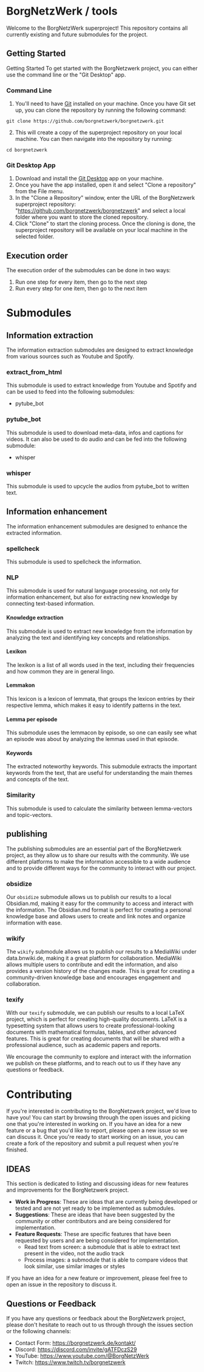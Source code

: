 # BorgNetzWerk / tools
Welcome to the BorgNetzWerk superproject! This repository contains all currently existing and future submodules for the project.

## Getting Started
Getting Started
To get started with the BorgNetzwerk project, you can either use the command line or the "Git Desktop" app.

### Command Line
1. You'll need to have [Git](https://git-scm.com/) installed on your machine. Once you have Git set up, you can clone the repository by running the following command:

```
git clone https://github.com/borgnetzwerk/borgnetzwerk.git
```

2. This will create a copy of the superproject repository on your local machine. You can then navigate into the repository by running:

```
cd borgnetzwerk
```

### Git Desktop App
1. Download and install the [Git Desktop](https://desktop.github.com/) app on your machine.
2. Once you have the app installed, open it and select "Clone a repository" from the File menu.
3. In the "Clone a Repository" window, enter the URL of the BorgNetzwerk superproject repository: "https://github.com/borgnetzwerk/borgnetzwerk" and select a local folder where you want to store the cloned repository.
4. Click "Clone" to start the cloning process. Once the cloning is done, the superproject repository will be available on your local machine in the selected folder.
## Execution order
The execution order of the submodules can be done in two ways:
1. Run one step for every item, then go to the next step
2. Run every step for one item, then go to the next item

# Submodules
## Information extraction
The information extraction submodules are designed to extract knowledge from various sources such as Youtube and Spotify.

### extract_from_html
This submodule is used to extract knowledge from Youtube and Spotify and can be used to feed into the following submodules:
- pytube_bot

### pytube_bot
This submodule is used to download meta-data, infos and captions for videos. It can also be used to do audio and can be fed into the following submodule:
- whisper

### whisper
This submodule is used to upcycle the audios from pytube_bot to written text.

## Information enhancement
The information enhancement submodules are designed to enhance the extracted information.

### spellcheck
This submodule is used to spellcheck the information.

### NLP
This submodule is used for natural language processing, not only for information enhancement, but also for extracting new knowledge by connecting text-based information.

#### Knowledge extraction
This submodule is used to extract new knowledge from the information by analyzing the text and identifying key concepts and relationships.

#### Lexikon
The lexikon is a list of all words used in the text, including their frequencies and how common they are in general lingo.

#### Lemmakon
This lexicon is a lexicon of lemmata, that groups the lexicon entries by their respective lemma, which makes it easy to identify patterns in the text.

#### Lemma per episode
This submodule uses the lemmacon by episode, so one can easily see what an episode was about by analyzing the lemmas used in that episode.

#### Keywords
The extracted noteworthy keywords. This submodule extracts the important keywords from the text, that are useful for understanding the main themes and concepts of the text.

### Similarity
This submodule is used to calculate the similarity between lemma-vectors and topic-vectors.

## publishing
The publishing submodules are an essential part of the BorgNetzwerk project, as they allow us to share our results with the community. We use different platforms to make the information accessible to a wide audience and to provide different ways for the community to interact with our project.

### obsidize
Our `obsidize` submodule allows us to publish our results to a local Obsidian.md, making it easy for the community to access and interact with the information. The Obsidian.md format is perfect for creating a personal knowledge base and allows users to create and link notes and organize information with ease.

### wikify
The `wikify` submodule allows us to publish our results to a MediaWiki under data.bnwiki.de, making it a great platform for collaboration. MediaWiki allows multiple users to contribute and edit the information, and also provides a version history of the changes made. This is great for creating a community-driven knowledge base and encourages engagement and collaboration.

### texify
With our `texify` submodule, we can publish our results to a local LaTeX project, which is perfect for creating high-quality documents. LaTeX is a typesetting system that allows users to create professional-looking documents with mathematical formulas, tables, and other advanced features. This is great for creating documents that will be shared with a professional audience, such as academic papers and reports.

We encourage the community to explore and interact with the information we publish on these platforms, and to reach out to us if they have any questions or feedback.

# Contributing
If you're interested in contributing to the BorgNetzwerk project, we'd love to have you! You can start by browsing through the open issues and picking one that you're interested in working on. If you have an idea for a new feature or a bug that you'd like to report, please open a new issue so we can discuss it. Once you're ready to start working on an issue, you can create a fork of the repository and submit a pull request when you're finished.

## IDEAS
This section is dedicated to listing and discussing ideas for new features and improvements for the BorgNetzwerk project.

- **Work in Progress**: These are ideas that are currently being developed or tested and are not yet ready to be implemented as submodules.
- **Suggestions**: These are ideas that have been suggested by the community or other contributors and are being considered for implementation.
- **Feature Requests**: These are specific features that have been requested by users and are being considered for implementation.
    - Read text from screen: a submodule that is able to extract text present in the video, not the audio track
    - Process images: a submodule that is able to compare videos that look similar, use similar images or styles

If you have an idea for a new feature or improvement, please feel free to open an issue in the repository to discuss it.

## Questions or Feedback
If you have any questions or feedback about the BorgNetzwerk project, please don't hesitate to reach out to us through through the issues section or the following channels:

- Contact Form: https://borgnetzwerk.de/kontakt/
- Discord: https://discord.com/invite/gATFDczS29
- YouTube: https://www.youtube.com/@BorgNetzWerk
- Twitch: https://www.twitch.tv/borgnetzwerk
